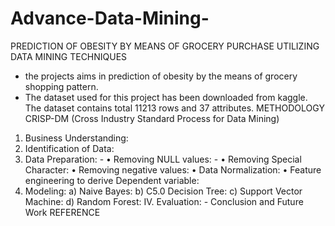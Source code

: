 # Advance-Data-Mining-
PREDICTION OF OBESITY BY MEANS OF GROCERY PURCHASE UTILIZING DATA MINING TECHNIQUES

- the projects aims in prediction of obesity by the means of grocery shopping pattern.
- The dataset used for this project has been downloaded from kaggle. The dataset contains total 11213 rows and 37 attributes.
	METHODOLOGY
CRISP-DM (Cross Industry Standard Process for Data Mining)
1)	Business Understanding: 
2)	Identification of Data: 
3)	Data Preparation: - 
  •	Removing NULL values: - 
  •	Removing Special Character: 
  •	Removing negative values: 
  •	Data Normalization: 
  •	Feature engineering to derive Dependent variable: 
4)	Modeling: 
  a)	Naive Bayes: 
  b)	C5.0 Decision Tree: 
  c)	Support Vector Machine: 
  d)	Random Forest: 
  IV.	Evaluation: -
 Conclusion and Future Work
  REFERENCE
